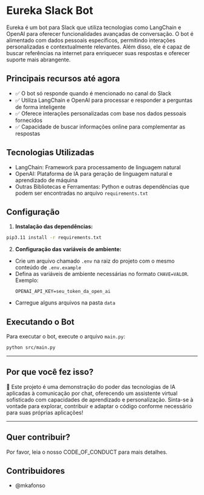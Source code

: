 # Eureka Slack Bot

Eureka é um bot para Slack que utiliza tecnologias como LangChain e OpenAI para oferecer funcionalidades avançadas de conversação. O bot é alimentado com dados pessoais específicos, permitindo interações personalizadas e contextualmente relevantes. Além disso, ele é capaz de buscar referências na internet para enriquecer suas respostas e oferecer suporte mais abrangente.

## Principais recursos até agora

- ✅ O bot só responde quando é mencionado no canal do Slack
- ✅ Utiliza LangChain e OpenAI para processar e responder a perguntas de forma inteligente
- ✅ Oferece interações personalizadas com base nos dados pessoais fornecidos
- ✅ Capacidade de buscar informações online para complementar as respostas

## Tecnologias Utilizadas

- LangChain: Framework para processamento de linguagem natural
- OpenAI: Plataforma de IA para geração de linguagem natural e aprendizado de máquina
- Outras Bibliotecas e Ferramentas: Python e outras dependências que podem ser encontradas no arquivo `requirements.txt`

## Configuração

1. **Instalação das dependências:**

```bash
pip3.11 install -r requirements.txt
```

2. **Configuração das variáveis de ambiente:**

- Crie um arquivo chamado `.env` na raiz do projeto com o mesmo conteúdo de `.env.example`
- Defina as variáveis de ambiente necessárias no formato `CHAVE=VALOR`.
  Exemplo:
  ```
  OPENAI_API_KEY=seu_token_da_open_ai
  ```
- Carregue alguns arquivos na pasta `data`

## Executando o Bot

Para executar o bot, execute o arquivo `main.py`:

```bash
python src/main.py
```

---

## Por que você fez isso?

🚨 Este projeto é uma demonstração do poder das tecnologias de IA aplicadas à comunicação por chat, oferecendo um assistente virtual sofisticado com capacidades de aprendizado e personalização. Sinta-se à vontade para explorar, contribuir e adaptar o código conforme necessário para suas próprias aplicações!

---

## Quer contribuir?

Por favor, leia o nosso CODE_OF_CONDUCT para mais detalhes.

## Contribuidores

- @mkafonso
